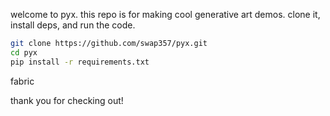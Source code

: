 welcome to pyx. 
this repo is for making cool generative art demos.
clone it, install deps, and run the code.

```sh
git clone https://github.com/swap357/pyx.git
cd pyx
pip install -r requirements.txt
```


fabric 


thank you for checking out!
